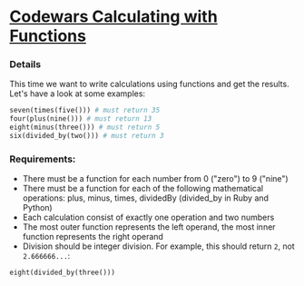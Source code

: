 # [Codewars Calculating with Functions](https://www.codewars.com/kata/525f3eda17c7cd9f9e000b39)

### Details

This time we want to write calculations using functions and get the results. Let's have a look at some examples:
```python
seven(times(five())) # must return 35
four(plus(nine())) # must return 13
eight(minus(three())) # must return 5
six(divided_by(two())) # must return 3
```

### Requirements:

- There must be a function for each number from 0 ("zero") to 9 ("nine")
- There must be a function for each of the following mathematical operations: plus, minus, times, dividedBy (divided_by in Ruby and Python)
- Each calculation consist of exactly one operation and two numbers
- The most outer function represents the left operand, the most inner function represents the right operand
- Division should be integer division. For example, this should return `2`, not  `2.666666...`:

```python
eight(divided_by(three()))
```